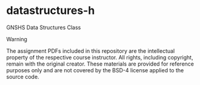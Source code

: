 # datastructures-h
GNSHS Data Structures Class

> [!WARNING]
> The assignment PDFs included in this repository are the intellectual property of the respective course instructor.
> All rights, including copyright, remain with the original creator. These materials are provided for reference purposes
> only and are not covered by the BSD-4 license applied to the source code.



